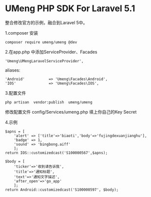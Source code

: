 # UMeng PHP SDK For Laravel 5.1

整合修改官方的示例，融合到Laravel 5中。

1.composer 安装

    composer require umeng/umeng @dev

2.在app.php 中添加ServiceProvider、Facades

    'Umeng\UMengLaravelServiceProvider',
aliases:

    'Android'           => 'Umeng\Facades\Android',
    'IOS'               => 'Umeng\Facades\IOS',

3.配置文件

    php artisan  vendor:publish  umeng/umeng
 
 修改配置文件 config/Services/umeng.php 填上你自己的Key Secret
 
4.示例

    $apns = [
        'alert' => ['title'=>'biaoti','body'=>'fujingdexuanjianghu'], 
        'badge' => 1, 
        'sound' => 'bingbong.aiff'
        ];
    return IOS::customizedcast('S100000567',$apns);
    
    $body = [
        'ticker'=>'收到请告诉我',
        'title'=>'通知标题',
        'text'=>'通知文字描述',
        'after_open'=>'go_app'
        ];
    return Android::customizedcast('S100000597', $body);
 
 
